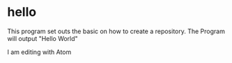 # hello
This program set outs the basic on how to create a repository. The Program will output "Hello World"

I am editing with Atom
